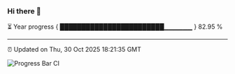 ### Hi there 👋

⏳ Year progress { ████████████████████████▁▁▁▁▁▁ } 82.95 %

---

⏰ Updated on Thu, 30 Oct 2025 18:21:35 GMT

![Progress Bar CI](https://github.com/liununu/liununu/workflows/Progress%20Bar%20CI/badge.svg)
